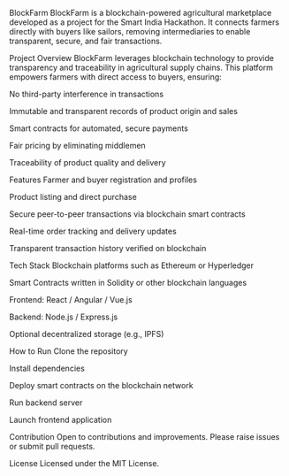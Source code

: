 BlockFarm
BlockFarm is a blockchain-powered agricultural marketplace developed as a project for the Smart India Hackathon. It connects farmers directly with buyers like sailors, removing intermediaries to enable transparent, secure, and fair transactions.

Project Overview
BlockFarm leverages blockchain technology to provide transparency and traceability in agricultural supply chains. This platform empowers farmers with direct access to buyers, ensuring:

No third-party interference in transactions

Immutable and transparent records of product origin and sales

Smart contracts for automated, secure payments

Fair pricing by eliminating middlemen

Traceability of product quality and delivery

Features
Farmer and buyer registration and profiles

Product listing and direct purchase

Secure peer-to-peer transactions via blockchain smart contracts

Real-time order tracking and delivery updates

Transparent transaction history verified on blockchain

Tech Stack
Blockchain platforms such as Ethereum or Hyperledger

Smart Contracts written in Solidity or other blockchain languages

Frontend: React / Angular / Vue.js

Backend: Node.js / Express.js

Optional decentralized storage (e.g., IPFS)

How to Run
Clone the repository

Install dependencies

Deploy smart contracts on the blockchain network

Run backend server

Launch frontend application

Contribution
Open to contributions and improvements. Please raise issues or submit pull requests.

License
Licensed under the MIT License.
